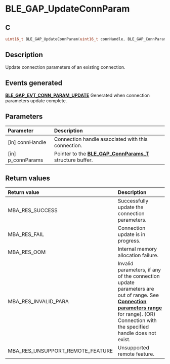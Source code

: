 # BLE_GAP_UpdateConnParam

## C

```c
uint16_t BLE_GAP_UpdateConnParam(uint16_t connHandle, BLE_GAP_ConnParams_T *p_connParams);
```

## Description

Update connection parameters of an existing connection.

## Events generated

**[BLE_GAP_EVT_CONN_PARAM_UPDATE](GUID-ADCFB5AA-F06E-4ED9-9227-592A5CE40F39.md)** Generated when connection parameters update complete.

## Parameters

|Parameter|Description|
|:---|:---|
|\[in\] connHandle|Connection handle associated with this connection.|
|\[in\] p_connParams|Pointer to the **[BLE_GAP_ConnParams_T](GUID-E210D053-5A6C-4E6F-8FAF-807AA8E75B98.md)** structure buffer.|

## Return values

|Return value|Description|
|:---|:---|
MBA_RES_SUCCESS|Successfully update the connection parameters.|
MBA_RES_FAIL|Connection update is in progress.|
MBA_RES_OOM|Internal memory allocation failure.|
MBA_RES_INVALID_PARA|Invalid parameters, if any of the connection update parameters are out of range. See **[Connection parameters range](GUID-5ABC0266-6BD2-424C-B8AB-3024AE2E9771.md)** for range). (OR) Connection with the specified handle does not exist.|
MBA_RES_UNSUPPORT_REMOTE_FEATURE|Unsupported remote feature.|
